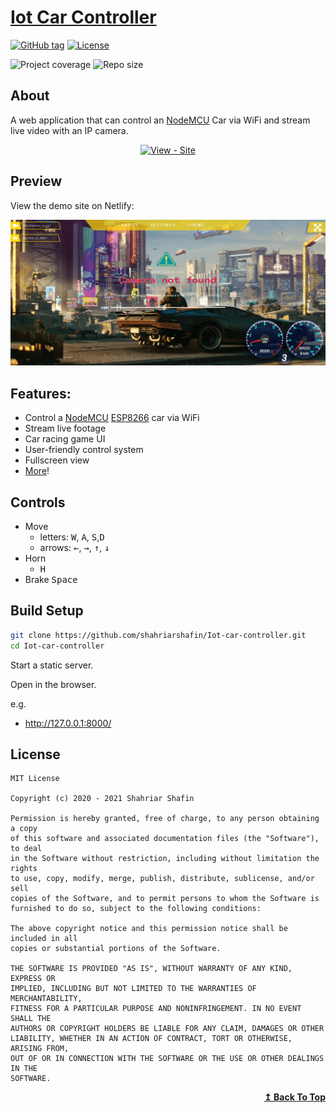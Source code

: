 # [Iot Car Controller](https://iotcarcontroller.netlify.app/)

[![GitHub tag](https://img.shields.io/github/tag/shahriarshafin/Iot-car-controller?include_prereleases=&sort=semver)](https://github.com/shahriarshafin/Iot-car-controller/releases/)
[![License](https://img.shields.io/badge/License-MIT-blue)](#license)

![Project coverage](https://img.shields.io/badge/project_coverage-50%25-green)
![Repo size](https://img.shields.io/github/repo-size/shahriarshafin/Iot-car-controller?color=red)


## About

A web application that can control an [NodeMCU][] Car via WiFi and stream live video with an IP camera.

<div align="center">
    
[![View - Site](https://img.shields.io/badge/View-Website-2ea44f?style=for-the-badge)](https://iotcarcontroller.netlify.app/)

</div>


## Preview

View the demo site on Netlify:

<div align="center">
        <a href="https://iotcarcontroller.netlify.app/">
        <img src="/assets/img/screenshot.png" alt="homepage screenshot" title="go to homepage" width="600">
    </a>
</div>

## Features:

- Control a [NodeMCU][] [ESP8266][] car via WiFi
- Stream live footage
- Car racing game UI
- User-friendly control system
- Fullscreen view 
- [More](https://iotcarcontroller.netlify.app/)!

## Controls

- Move
    - letters: <kbd>W</kbd>, <kbd>A</kbd>, <kbd>S</kbd>,<kbd>D</kbd>
    - arrows: <kbd>←</kbd>, <kbd>→</kbd>, <kbd>↑</kbd>, <kbd>↓</kbd>
- Horn
    - <kbd>H</kbd>
- Brake
    <kbd>Space</kbd>

## Build Setup

```bash
git clone https://github.com/shahriarshafin/Iot-car-controller.git
cd Iot-car-controller
```

Start a static server.

Open in the browser.

e.g. 

- http://127.0.0.1:8000/

## License

```
MIT License

Copyright (c) 2020 - 2021 Shahriar Shafin

Permission is hereby granted, free of charge, to any person obtaining a copy
of this software and associated documentation files (the "Software"), to deal
in the Software without restriction, including without limitation the rights
to use, copy, modify, merge, publish, distribute, sublicense, and/or sell
copies of the Software, and to permit persons to whom the Software is
furnished to do so, subject to the following conditions:

The above copyright notice and this permission notice shall be included in all
copies or substantial portions of the Software.

THE SOFTWARE IS PROVIDED "AS IS", WITHOUT WARRANTY OF ANY KIND, EXPRESS OR
IMPLIED, INCLUDING BUT NOT LIMITED TO THE WARRANTIES OF MERCHANTABILITY,
FITNESS FOR A PARTICULAR PURPOSE AND NONINFRINGEMENT. IN NO EVENT SHALL THE
AUTHORS OR COPYRIGHT HOLDERS BE LIABLE FOR ANY CLAIM, DAMAGES OR OTHER
LIABILITY, WHETHER IN AN ACTION OF CONTRACT, TORT OR OTHERWISE, ARISING FROM,
OUT OF OR IN CONNECTION WITH THE SOFTWARE OR THE USE OR OTHER DEALINGS IN THE
SOFTWARE.
```

<p align="right">
    <b><a href="#">↥ Back To Top</a></b>
</p>

[NodeMCU]: https://en.wikipedia.org/wiki/NodeMCU
[ESP8266]: https://en.wikipedia.org/wiki/ESP8266
